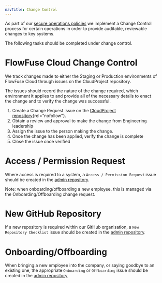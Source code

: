```yaml
---
navTitle: Change Control
---
```


As part of our [secure operations policies](https://flowfuse.com/handbook/company/security/) we implement a Change Control process for certain operations in order to provide auditable, reviewable changes to key systems.

The following tasks should be completed under change control.

# FlowFuse Cloud Change Control

We track changes made to either the Staging or Production environments of FlowFuse Cloud
through issues on the CloudProject repository.

The issues should record the nature of the change required, which environment it applies to
and provide all of the necessary details to enact the change and to verify the change was successful.

1. Create a Change Request issue on the [CloudProject repository](https://github.com/FlowFuse/CloudProject/issues/new?assignees=&labels=change-request&template=change-request.yml&title=Change%3A+){rel="nofollow"}.
2. Obtain a review and approval to make the change from Engineering leadership
3. Assign the issue to the person making the change.
4. Once the change has been applied, verify the change is complete
5. Close the issue once verified

# Access / Permission Request

Where access is required to a system, a `Access / Permission Request` issue should be created in the [admin repository](https://github.com/FlowFuse/admin/issues/new?template=access-request.md).

Note: when onboarding/offboarding a new employee, this is managed via the Onboarding/Offboarding change request.

# New GitHub Repository

If a new repository is required within our GitHub organisation, a `New Repository Checklist` issue should be created in the [admin repository](https://github.com/FlowFuse/admin/issues/new?template=new-repo.md).

# Onboarding/Offboarding

When bringing a new employee into the company, or saying goodbye to an existing one, the appropriate `Onboarding` or `Offboarding` issue should be created in the [admin repository](https://github.com/FlowFuse/admin/issues/new/choose)

